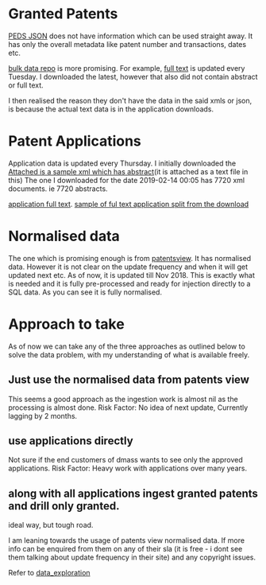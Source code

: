 # Granted Patents

[PEDS JSON](https://ped.uspto.gov/peds/) does not have information which can be used straight away. It has only the overall metadata like patent number and transactions, dates etc.

[bulk data repo](https://bulkdata.uspto.gov) is more promising. For example, [full text](https://bulkdata.uspto.gov/data/patent/grant/redbook/fulltext/2019/) is updated every Tuesday. I downloaded the latest, however that also did not contain abstract or full text.

I then realised the reason they don't have the data in the said xmls or json, is because the actual text data is in the application downloads.

# Patent Applications
Application data is updated every Thursday.
I initially downloaded the [ Attached is a sample xml which has abstract](https://github.com/lucidprogrammer/patentsearch/files/2868529/last.txt)(it is attached as a text file in this)
The one I downloaded for the date 2019-02-14 00:05 has 7720 xml documents. ie 7720 abstracts.

 [application full text](https://bulkdata.uspto.gov/data/patent/application/redbook/fulltext/2019/).
[sample of ful text application split from the download](https://github.com/lucidprogrammer/patentsearch/files/2869256/0.xml.txt)


# Normalised data
The one which is promising enough is from [patentsview](http://www.patentsview.org/download/). It has normalised data. However it is not clear on the update frequency and when it will get updated next etc. As of now, it is updated till Nov 2018. This is exactly what is needed and it is fully pre-processed and ready for injection directly to a SQL data. As you can see it is fully normalised.

# Approach to take
As of now we can take any of the three approaches as outlined below to solve the data problem, with my understanding of what is available freely.
## Just use the normalised data from patents view
This seems a good approach as the ingestion work is almost nil as the processing is almost done.
Risk Factor: No idea of next update, Currently lagging by 2 months.
## use applications directly
Not sure if the end customers of dmass wants to see only the approved applications.
Risk Factor: Heavy work with applications over many years.
## along with all applications ingest granted patents and drill only granted.
ideal way, but tough road.

I am leaning towards the usage of patents view normalised data. If more info can be enquired from them on any of their sla (it is free - i dont see them talking about update frequency in their site) and any copyright issues.




Refer to [data_exploration](data_exploration.ipynb)
